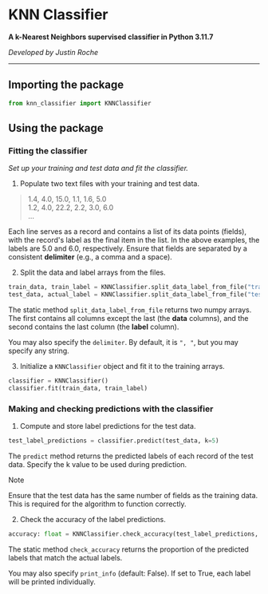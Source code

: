 # KNN Classifier
**A k-Nearest Neighbors supervised classifier in Python 3.11.7**

*Developed by Justin Roche*

---

## Importing the package
```python
from knn_classifier import KNNClassifier
```

## Using the package

### Fitting the classifier
*Set up your training and test data and fit the classifier.*

1. Populate two text files with your training and test data.
> 1.4, 4.0, 15.0, 1.1, 1.6, 5.0\
> 1.2, 4.0, 22.2, 2.2, 3.0, 6.0\
> ...

Each line serves as a record and contains a list of its data points (fields), with the record's label as the final item in the list. In the above examples, the labels are 5.0 and 6.0, respectively. Ensure that fields are separated by a consistent **delimiter** (e.g., a comma and a space).

2. Split the data and label arrays from the files.
```python
train_data, train_label = KNNClassifier.split_data_label_from_file("train.txt", delimiter=", ")
test_data, actual_label = KNNClassifier.split_data_label_from_file("test.txt", delimiter=", ")
```
The static method `split_data_label_from_file` returns two numpy arrays. The first contains all columns except the last (the **data** columns), and the second contains the last column (the **label** column).

You may also specify the `delimiter`. By default, it is `", "`, but you may specify any string.

3. Initialize a `KNNClassifier` object and fit it to the training arrays.
```python
classifier = KNNClassifier()
classifier.fit(train_data, train_label)
```

### Making and checking predictions with the classifier

1. Compute and store label predictions for the test data.
```python
test_label_predictions = classifier.predict(test_data, k=5)
```

The `predict` method returns the predicted labels of each record of the test data. Specify the k value to be used during prediction.
> [!NOTE]
> Ensure that the test data has the same number of fields as the training data. This is required for the algorithm to function correctly.

2. Check the accuracy of the label predictions.
```python
accuracy: float = KNNClassifier.check_accuracy(test_label_predictions, actual_label, print_info=False)
```

The static method `check_accuracy` returns the proportion of the predicted labels that match the actual labels.

You may also specify `print_info` (default: False). If set to True, each label will be printed individually.